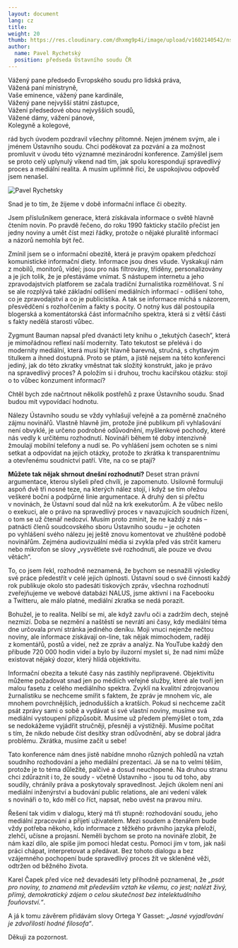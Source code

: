```yaml
---
layout: document
lang: cz
title:
weight: 20
thumb: https://res.cloudinary.com/dhxmg9p4i/image/upload/v1602140542/nsz/embed-rychetsky.jpg
author:
  name: Pavel Rychetský
  position: předseda Ústavního soudu ČR
---
```


Vážený pane předsedo Evropského soudu pro&nbsp;lidská práva,<br/>
Vážená paní ministryně,<br/>
Vaše eminence, vážený pane kardinále,<br/>
Vážený pane nejvyšší státní zástupce,<br/>
Vážení předsedové obou nejvyšších soudů,<br/>
Vážené dámy, vážení pánové,<br/>
Kolegyně a&nbsp;kolegové,

rád bych úvodem pozdravil všechny přítomné. Nejen jménem svým, ale&nbsp;i jménem Ústavního soudu. Chci poděkovat za&nbsp;pozvání a&nbsp;za možnost promluvit v&nbsp;úvodu této významné mezinárodní konference. Zamýšlel jsem se&nbsp;proto celý uplynulý víkend nad tím, jak spolu korespondují spravedlivý proces a&nbsp;mediální realita. A&nbsp;musím upřímně říci, že uspokojivou odpověď jsem nenašel.

![Pavel Rychetsky](/blog/assets/img/rychetsky.jpg)

Snad je&nbsp;to tím, že žijeme v&nbsp;době informační inflace či obezity.

Jsem příslušníkem generace, která získávala informace o&nbsp;světě hlavně čtením novin. Po&nbsp;pravdě řečeno, do&nbsp;roku 1990 fakticky stačilo přečíst jen jedny noviny a&nbsp;umět číst mezi řádky, protože o&nbsp;nějaké pluralitě informací a&nbsp;názorů nemohla být řeč.

Zmínil jsem se&nbsp;o informační obezitě, která je&nbsp;pravým opakem předchozí komunistické informační diety. Informace jsou dnes všude. Vyskakují nám z&nbsp;mobilů, monitorů, videí; jsou pro nás filtrovány, tříděny, personalizovány a&nbsp;je jich tolik, že je&nbsp;přestáváme vnímat. S&nbsp;nástupem internetu a&nbsp;jeho zpravodajstvích platforem se&nbsp;začala tradiční žurnalistika rozmělňovat. S&nbsp;ní se&nbsp;ale rozplývá také základní odlišení mediálních informací - odlišení toho, co&nbsp;je zpravodajství a&nbsp;co je&nbsp;publicistika. A&nbsp;tak se&nbsp;informace míchá s&nbsp;názorem, přesvědčení s&nbsp;rozhořčením a&nbsp;fakty s&nbsp;pocity. O&nbsp;notný kus dál postoupila blogerská a&nbsp;komentátorská část informačního spektra, která si&nbsp;z větší části s&nbsp;fakty nedělá starosti vůbec.

Zygmunt Bauman napsal před dvanácti lety knihu o&nbsp;„tekutých časech“, která je&nbsp;mimořádnou reflexí naší modernity. Tato tekutost se&nbsp;přelévá i&nbsp;do modernity mediální, která musí být hlavně barevná, stručná, s&nbsp;chytlavým titulkem a&nbsp;ihned dostupná. Proto se&nbsp;ptám, a&nbsp;jistě nejsem na&nbsp;této konferenci jediný, jak do&nbsp;této zkratky vměstnat tak složitý konstrukt, jako je&nbsp;právo na&nbsp;spravedlivý proces? A&nbsp;položím si&nbsp;i druhou, trochu kacířskou otázku: stojí o&nbsp;to vůbec konzument informací?

Chtěl bych zde načrtnout několik postřehů z&nbsp;praxe Ústavního soudu. Snad budou mít vypovídací hodnotu.

Nálezy Ústavního soudu se&nbsp;vždy vyhlašují veřejně a&nbsp;za poměrně značného zájmu novinářů. Vlastně hlavně jim, protože jiné publikum při vyhlašování není obvyklé, je&nbsp;určeno podrobné odůvodnění, myšlenkové pochody, které nás vedly k&nbsp;určitému rozhodnutí. Novináři během té doby intenzivně žmoulají mobilní telefony a&nbsp;nudí se. Po&nbsp;vyhlášení jsem ochoten se&nbsp;s nimi setkat a&nbsp;odpovídat na&nbsp;jejich otázky, protože to&nbsp;zkrátka k&nbsp;transparentnímu a&nbsp;otevřenému soudnictví patří. Víte, na&nbsp;co se&nbsp;ptají?

**Můžete tak nějak shrnout dnešní rozhodnutí?** Deset stran právní argumentace, kterou slyšeli před chvílí, je&nbsp;zapomenuto. Usilovně formuluji aspoň dvě tři nosné teze, na&nbsp;kterých nález stojí, i&nbsp;když se&nbsp;tím ořežou veškeré boční a&nbsp;podpůrné linie argumentace. A&nbsp;druhý den si&nbsp;přečtu v&nbsp;novinách, že Ústavní soud dal nůž na&nbsp;krk exekutorům. A&nbsp;že vůbec nešlo o&nbsp;exekuci, ale o&nbsp;právo na&nbsp;spravedlivý proces v&nbsp;navazujících soudních řízení, o&nbsp;tom se&nbsp;už čtenář nedozví. Musím proto zmínit, že ne&nbsp;každý z&nbsp;nás – patnácti členů soudcovského sboru Ústavního soudu – je&nbsp;ochoten po&nbsp;vyhlášení svého nálezu jej ještě znovu komentovat ve&nbsp;zhuštěné podobě novinářům. Zejména audiovizuální média si&nbsp;zvykla před vás strčit kameru nebo mikrofon se&nbsp;slovy „vysvětlete své rozhodnutí, ale pouze ve&nbsp;dvou větách“.

To, co&nbsp;jsem řekl, rozhodně neznamená, že bychom se&nbsp;nesnažili výsledky své práce předestřít v&nbsp;celé jejich úplnosti. Ústavní soud o&nbsp;své činnosti každý rok publikuje okolo sto padesáti tiskových zpráv, všechna rozhodnutí zveřejňujeme ve&nbsp;webové databázi NALUS, jsme aktivní i&nbsp;na Facebooku a&nbsp;Twitteru, ale málo platné, mediální zkratka se&nbsp;nedá porazit.

Bohužel, je&nbsp;to realita. Nelíbí se&nbsp;mi, ale když zavřu oči a&nbsp;zadržím dech, stejně nezmizí. Doba se&nbsp;nezmění a&nbsp;naštěstí se&nbsp;nevrátí ani časy, kdy mediální téma dne určovala první stránka jediného deníku. Moji vnuci nejenže nečtou noviny, ale informace získávají on-line, tak nějak mimochodem, raději z&nbsp;komentářů, postů a&nbsp;videí, než ze&nbsp;zpráv a&nbsp;analýz. Na&nbsp;YouTube každý den přibude 720 000 hodin videí a&nbsp;bylo by&nbsp;iluzorní myslet si, že nad nimi může existovat nějaký dozor, který hlídá objektivitu.

Informační obezita a&nbsp;tekuté časy nás zastihly nepřipravené. Objektivitu můžeme požadovat snad jen po&nbsp;médiích veřejné služby, které ale tvoří jen malou fasetu z&nbsp;celého mediálního spektra. Zvyklí na&nbsp;kvalitní zdrojovanou žurnalistiku se&nbsp;nechceme smířit s&nbsp;faktem, že zpráv je&nbsp;mnohem víc, ale mnohem povrchnějších, jednodušších a&nbsp;kratších. Pokud si&nbsp;nechceme začít psát zprávy sami o&nbsp;sobě a&nbsp;vydávat si&nbsp;své vlastní noviny, musíme svá mediální vystoupení přizpůsobit. Musíme už předem přemýšlet o&nbsp;tom, zda se&nbsp;nedokážeme vyjádřit stručněji, přesněji a&nbsp;výstižněji. Musíme počítat s&nbsp;tím, že nikdo nebude číst desítky stran odůvodnění, aby se&nbsp;dobral jádra problému. Zkrátka, musíme začít u&nbsp;sebe!

Tato konference nám dnes jistě nabídne mnoho různých pohledů na&nbsp;vztah soudního rozhodování a&nbsp;jeho mediální prezentaci. Já se&nbsp;na to&nbsp;velmi těším, protože je&nbsp;to téma důležité, palčivé a&nbsp;dosud neuchopené. Na&nbsp;druhou stranu chci zdůraznit i&nbsp;to, že soudy - včetně Ústavního - jsou tu&nbsp;od toho, aby soudily, chránily práva a&nbsp;poskytovaly spravedlnost. Jejich úkolem není ani mediální inženýrství a&nbsp;budování public relations, ale ani vedení válek s&nbsp;novináři o&nbsp;to, kdo měl co&nbsp;říct, napsat, nebo uvést na&nbsp;pravou míru.

Řešení tak vidím v&nbsp;dialogu, který má tři stupně: rozhodování soudu, jeho mediální zpracování a&nbsp;přijetí uživatelem. Mezi soudem a&nbsp;čtenářem bude vždy potřeba někoho, kdo informace z&nbsp;těžkého právního jazyka přeloží, zlehčí, učísne a&nbsp;projasní. Neměli bychom se&nbsp;proto na&nbsp;novináře zlobit, že nám kazí dílo, ale spíše jim pomoci hledat cestu. Pomoci jim v&nbsp;tom, jak naši práci chápat, interpretovat a&nbsp;předávat. Bez tohoto dialogu a&nbsp;bez vzájemného pochopení bude spravedlivý proces žít ve&nbsp;skleněné věži, odtržen od&nbsp;běžného života.

Karel Čapek před více než devadesáti lety příhodně poznamenal, že _„psát pro noviny, to&nbsp;znamená mít především vztah ke&nbsp;všemu, co&nbsp;jest; nalézt živý, přímý, demokratický zájem o&nbsp;celou skutečnost bez intelektuálního fouňovství.“_.

A&nbsp;já k&nbsp;tomu závěrem přidávám slovy Ortega Y&nbsp;Gasset: _„Jasné vyjadřování je&nbsp;zdvořilostí hodné filosofa“_.

Děkuji za&nbsp;pozornost.

